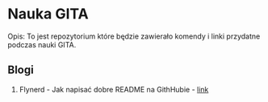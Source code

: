 # Nauka GITA

Opis: To jest repozytorium które będzie zawierało komendy i linki przydatne podczas nauki GITA.

## Blogi
1. Flynerd - Jak napisać dobre README na GithHubie - [link](https://www.flynerd.pl/2018/06/jak-napisac-dobre-readme-projektu-na-githubie.html)


